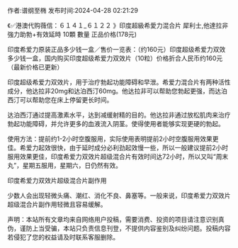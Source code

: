 <p>作者:谱纲至椭 发布时间:2024-04-28 02:21:29</p>
<p>《✅港澳代购薇信：６１４１_６１２２ 》印度超級希愛力混合片 犀利士,他達拉非 強力助勃+有效延時 10顆 數量 正品价格(178元) </p>
									<p>印度希爱力原装正品多少钱一盒／售价一览表：（约160元）印度超级希爱力双效多少钱一盒，国内购买印度超级希爱力双效片（10粒）价格折合人民币约160元（最新价格已更新）</p><p></p><p>印度超级希爱力双效片，用于治疗勃起功能障碍和早泄。希爱力混合片有两种活性成分，他达拉非20mg和达泊西汀60mg。他达拉非可以帮助您勃起更强，而达泊西汀可以帮助您在床上停留更长时间。</p><p>  达泊西汀通过提高激素水平，达到减缓射精的目的。他达拉非通过放松肌肉来治疗勃起功能障碍，并允许更多的血液流入阴茎。使得使用者能够实现更硬的勃起。</p><p>使用方法：提前约1-2小时空腹服用，实际使用表明提前2小时空腹服用效果更佳。希爱力起效很快，由于延时成分必利劲起效慢一些，所以一般建议提前2小时服用效果更佳，印度希爱力双效片超级混合片有效时间达72小时，所以又叫“周末丸”，星期五服用，星期六，日仍然有效。</p><p>印度希爱力双效片超级混合片副作用</p><p>少数人会出现轻微头痛、潮红、消化不良、鼻塞等。一般来说，印度希爱力双效片超级混合片副作用轻微且容易缓解。</p>				声明：本站所有文章均来自网络用户投稿，需要消费、投资的项目请注意识别真伪，谨防上当受骗，本站只负责信息刊登，不提供内容鉴别及纠纷问题。投稿内容若侵犯了您的权益请及时联系客服删除。				
